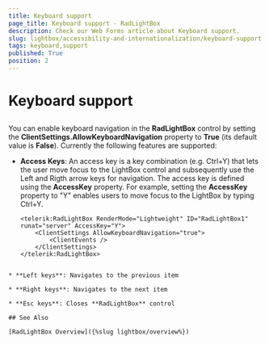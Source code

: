 ```yaml
---
title: Keyboard support
page_title: Keyboard support - RadLightBox
description: Check our Web Forms article about Keyboard support.
slug: lightbox/accessibility-and-internationalization/keyboard-support
tags: keyboard,support
published: True
position: 2
---
```


# Keyboard support

## 

You can enable keyboard navigation in the **RadLightBox** control by setting the **ClientSettings.AllowKeyboardNavigation** property to **True** (its default value is **False**). Currently the following features are supported:

* **Access Keys**: An access key is a key combination (e.g. Ctrl+Y) that lets the user move focus to the LightBox control and subsequently use the Left and Rigth arrow keys for navigation. The access key is defined using the **AccessKey** property. For example, setting the **AccessKey** property to "Y" enables users to move focus to the LightBox by typing Ctrl+Y.
	````ASP.NET
	<telerik:RadLightBox RenderMode="Lightweight" ID="RadLightBox1" runat="server" AccessKey="Y">
		<ClientSettings AllowKeyboardNavigation="true">
			<ClientEvents />
		</ClientSettings>
	</telerik:RadLightBox>
````

* **Left keys**: Navigates to the previous item

* **Right keys**: Navigates to the next item

* **Esc keys**: Closes **RadLightBox** control

## See Also

[RadLightBox Overview]({%slug lightbox/overview%})

